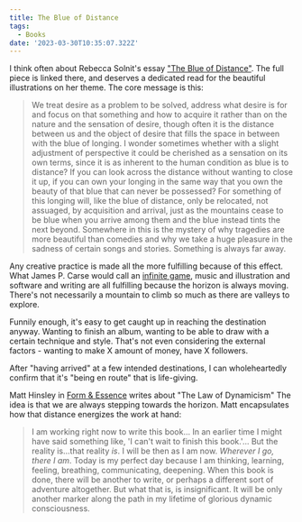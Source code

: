 ```yaml
---
title: The Blue of Distance
tags:
  - Books
date: '2023-03-30T10:35:07.322Z'
---
```


I think often about Rebecca Solnit's essay ["The Blue of Distance"](https://assets.website-files.com/5e9f1c5f2f493e99116fb917/5fa1fda56ee73d962e96afd2_solnit.pdf). The full piece is linked there, and deserves a dedicated read for the beautiful illustrations on her theme. The core message is this:

> We treat desire as a problem to be solved, address what desire is for and focus on that something and how to acquire
> it rather than on the nature and the sensation of desire, though often it is the distance between us and the object of
> desire that fills the space in between with the blue of longing. I wonder sometimes whether with a slight adjustment of
> perspective it could be cherished as a sensation on its own terms, since it is as inherent to the human condition as blue
> is to distance? If you can look across the distance without wanting to close it up, if you can own your longing in the
> same way that you own the beauty of that blue that can never be possessed? For something of this longing will, like the
> blue of distance, only be relocated, not assuaged, by acquisition and arrival, just as the mountains cease to be blue when
> you arrive among them and the blue instead tints the next beyond. Somewhere in this is the mystery of why tragedies
> are more beautiful than comedies and why we take a huge pleasure in the sadness of certain songs and stories. Something is always far away.

Any creative practice is made all the more fulfilling because of this effect. What James P. Carse would call an [infinite game](https://en.wikipedia.org/wiki/Finite_and_Infinite_Games), music and illustration and software and writing are all fulfilling because the horizon is always moving. There's not necessarily a mountain to climb so much as there are valleys to explore.

Funnily enough, it's easy to get caught up in reaching the destination anyway. Wanting to finish an album, wanting to be able to draw with a certain technique and style. That's not even considering the external factors - wanting to make X amount of money, have X followers.

After "having arrived" at a few intended destinations, I can wholeheartedly confirm that it's "being en route" that is life-giving.

Matt Hinsley in [Form & Essence](https://www.lulu.com/shop/matthew-hinsley/form-essence/paperback/product-dwke49.html?page=1&pageSize=4&q=hinsley%20form%20%26%20essence) writes about "The Law of Dynamicism" The idea is that we are always stepping towards the horizon. Matt encapsulates how that distance energizes the work at hand:

> I am working right now to write this book... In an earlier time I might have said something like, 'I can't wait to finish this book.'... But the reality is...that reality _is_. I will be then as I am now. _Wherever I go, there I am_. Today is my perfect day because I am thinking, learning, feeling, breathing, communicating, deepening. When this book is done, there will be another to write, or perhaps a different sort of adventure altogether. But what that is, is insignificant. It will be only another marker along the path in my lifetime of glorious dynamic consciousness.
